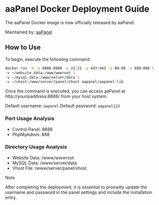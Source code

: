 # aaPanel Docker Deployment Guide

The aaPanel Docker image is now officially released by aaPanel.

Maintained by: [aaPanel](https://www.aapanel.com)

## How to Use

To begin, execute the following command:

```bash
docker run -d -p 8886:8888 -p 22:21 -p 443:443 -p 80:80 -p 889:888 \
-v ~/website_data:/www/wwwroot \
-v ~/mysql_data:/www/server/data \
-v ~/vhost:/www/server/panel/vhost aapanel/aapanel:lib
```

Once the command is executed, you can access aaPanel at http://youripaddress:8886/ from your host system.

Default username: `aapanel`
Default password: `aapanel123`

### Port Usage Analysis
- Control Panel: 8888
- PhpMyAdmin: 888

### Directory Usage Analysis
- Website Data: /www/wwwroot
- MySQL Data: /www/server/data
- Vhost File: /www/server/panel/vhost

> [!NOTE]
> After completing the deployment, it is essential to promptly update the username and password in the panel settings and include the installation entry.
